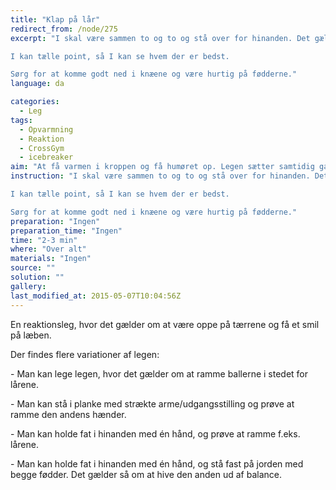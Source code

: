```yaml
---
title: "Klap på lår"
redirect_from: /node/275
excerpt: "I skal være sammen to og to og stå over for hinanden. Det gælder nu om, at klappe den anden på lårene med ens hænder. Man skal samtidig undgå at blive ramt af modstanderen.

I kan tælle point, så I kan se hvem der er bedst.

Sørg for at komme godt ned i knæene og være hurtig på fødderne."
language: da

categories: 
  - Leg
tags: 
  - Opvarmning
  - Reaktion
  - CrossGym
  - icebreaker
aim: "At få varmen i kroppen og få humøret op. Legen sætter samtidig gang i nervesystemet, da man skal være hurtig til at reagere."
instruction: "I skal være sammen to og to og stå over for hinanden. Det gælder nu om, at klappe den anden på lårene med ens hænder. Man skal samtidig undgå at blive ramt af modstanderen.

I kan tælle point, så I kan se hvem der er bedst.

Sørg for at komme godt ned i knæene og være hurtig på fødderne."
preparation: "Ingen"
preparation_time: "Ingen"
time: "2-3 min"
where: "Over alt"
materials: "Ingen"
source: ""
solution: ""
gallery:
last_modified_at: 2015-05-07T10:04:56Z
---
```

En reaktionsleg, hvor det gælder om at være oppe på tærrene og få et smil på læben.

Der findes flere variationer af legen:

\- Man kan lege legen, hvor det gælder om at ramme ballerne i stedet for lårene.

\- Man kan stå i planke med strækte arme/udgangsstilling og prøve at ramme den andens hænder.

\- Man kan holde fat i hinanden med én hånd, og prøve at ramme f.eks. lårene.

\- Man kan holde fat i hinanden med én hånd, og stå fast på jorden med begge fødder. Det gælder så om at hive den anden ud af balance.
